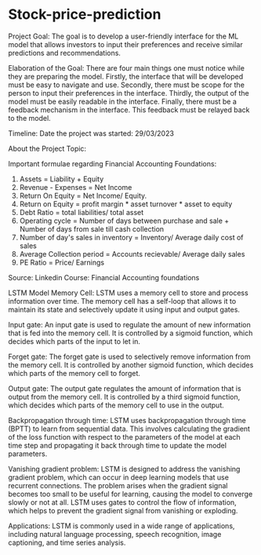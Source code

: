 # Stock-price-prediction

Project Goal: The goal is to develop a user-friendly interface for the ML model that allows investors to input their preferences and receive similar predictions and recommendations. 

Elaboration of the Goal: There are four main things one must notice while they are preparing the model. Firstly, the interface that will be developed must be easy to navigate and use. Secondly, there must be scope for the person to input their preferences in the interface. Thirdly, the output of the model must be easily readable in the interface. Finally, there must be a feedback mechanism in the interface. This feedback must be relayed back to the model. 


Timeline: Date the project was started: 29/03/2023
       
          
About the Project Topic: 

Important formulae regarding Financial Accounting Foundations: 

1. Assets = Liability + Equity
2. Revenue - Expenses = Net Income
3. Return On Equity = Net Income/ Equity.
4. Return on Equity = profit margin * asset turnover * asset to equity 
5. Debt Ratio = total liabilities/ total asset
6. Operating cycle = Number of days between purchase and sale + Number of days from sale till cash collection
7. Number of day's sales in inventory = Inventory/ Average daily cost of sales
8. Average Collection period = Accounts recievable/ Average daily sales
9. PE Ratio = Price/ Earnings

Source: Linkedin Course: Financial Accounting foundations 


LSTM Model
Memory Cell: LSTM uses a memory cell to store and process information over time. The memory cell has a self-loop that allows it to maintain its state and selectively update it using input and output gates.

Input gate: An input gate is used to regulate the amount of new information that is fed into the memory cell. It is controlled by a sigmoid function, which decides which parts of the input to let in.

Forget gate: The forget gate is used to selectively remove information from the memory cell. It is controlled by another sigmoid function, which decides which parts of the memory cell to forget.

Output gate: The output gate regulates the amount of information that is output from the memory cell. It is controlled by a third sigmoid function, which decides which parts of the memory cell to use in the output.

Backpropagation through time: LSTM uses backpropagation through time (BPTT) to learn from sequential data. This involves calculating the gradient of the loss function with respect to the parameters of the model at each time step and propagating it back through time to update the model parameters.

Vanishing gradient problem: LSTM is designed to address the vanishing gradient problem, which can occur in deep learning models that use recurrent connections. The problem arises when the gradient signal becomes too small to be useful for learning, causing the model to converge slowly or not at all. LSTM uses gates to control the flow of information, which helps to prevent the gradient signal from vanishing or exploding.

Applications: LSTM is commonly used in a wide range of applications, including natural language processing, speech recognition, image captioning, and time series analysis.
